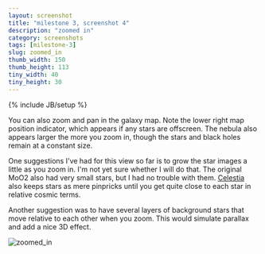 ```yaml
---
layout: screenshot
title: "milestone 3, screenshot 4"
description: "zoomed in"
category: screenshots
tags: [milestone-3]
slug: zoomed_in
thumb_width: 150
thumb_height: 113
tiny_width: 40
tiny_height: 30
---
```

{% include JB/setup %}

You can also zoom and pan in the galaxy map. Note the lower right map position indicator, which appears if any stars are offscreen. The nebula also appears larger the more you zoom in, though the stars and black holes remain at a constant size. 

One suggestions I've had for this view so far is to grow the star images a little as you zoom in. I'm not yet sure whether I will do that. The original MoO2 also had very small stars, but I had no trouble with them. <a href="http://www.shatters.net/celestia/">Celestia</a> also keeps stars as mere pinpricks until you get quite close to each star in relative cosmic terms.

Another suggestion was to have several layers of background stars that move relative to each other when you zoom. This would simulate parallax and add a nice 3D effect.

<img alt='zoomed_in' src='{{ BASE_PATH }}/img/screenshots/2012-10-13/milestone-3/zoomed_in.png' />
